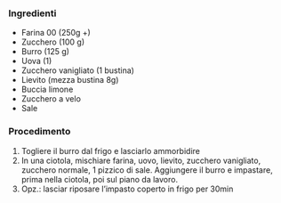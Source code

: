 ### Ingredienti
- Farina 00 (250g +)
- Zucchero (100 g)
- Burro (125 g)
- Uova (1)
- Zucchero vanigliato (1 bustina)
- Lievito (mezza bustina 8g)
- Buccia limone
- Zucchero a velo
- Sale

### Procedimento

1. Togliere il burro dal frigo e lasciarlo ammorbidire
2. In una ciotola, mischiare farina, uovo, lievito, zucchero vanigliato, zucchero normale, 1 pizzico di sale. Aggiungere il burro e impastare, prima nella ciotola, poi sul piano da lavoro.
3. Opz.: lasciar riposare l’impasto coperto in frigo per 30min